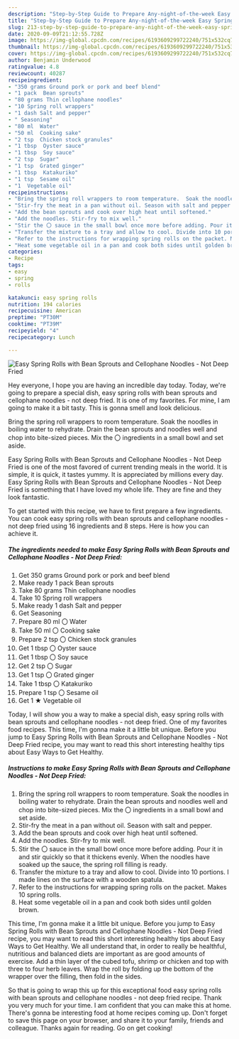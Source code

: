 ```yaml
---
description: "Step-by-Step Guide to Prepare Any-night-of-the-week Easy Spring Rolls with Bean Sprouts and Cellophane Noodles - Not Deep Fried"
title: "Step-by-Step Guide to Prepare Any-night-of-the-week Easy Spring Rolls with Bean Sprouts and Cellophane Noodles - Not Deep Fried"
slug: 213-step-by-step-guide-to-prepare-any-night-of-the-week-easy-spring-rolls-with-bean-sprouts-and-cellophane-noodles-not-deep-fried
date: 2020-09-09T21:12:55.728Z
image: https://img-global.cpcdn.com/recipes/6193609299722240/751x532cq70/easy-spring-rolls-with-bean-sprouts-and-cellophane-noodles-not-deep-fried-recipe-main-photo.jpg
thumbnail: https://img-global.cpcdn.com/recipes/6193609299722240/751x532cq70/easy-spring-rolls-with-bean-sprouts-and-cellophane-noodles-not-deep-fried-recipe-main-photo.jpg
cover: https://img-global.cpcdn.com/recipes/6193609299722240/751x532cq70/easy-spring-rolls-with-bean-sprouts-and-cellophane-noodles-not-deep-fried-recipe-main-photo.jpg
author: Benjamin Underwood
ratingvalue: 4.8
reviewcount: 40287
recipeingredient:
- "350 grams Ground pork or pork and beef blend"
- "1 pack  Bean sprouts"
- "80 grams Thin cellophane noodles"
- "10 Spring roll wrappers"
- "1 dash Salt and pepper"
- " Seasoning"
- "80 ml  Water"
- "50 ml  Cooking sake"
- "2 tsp  Chicken stock granules"
- "1 tbsp  Oyster sauce"
- "1 tbsp  Soy sauce"
- "2 tsp  Sugar"
- "1 tsp  Grated ginger"
- "1 tbsp  Katakuriko"
- "1 tsp  Sesame oil"
- "1  Vegetable oil"
recipeinstructions:
- "Bring the spring roll wrappers to room temperature.  Soak the noodles in boiling water to rehydrate. Drain the bean sprouts and noodles well and chop into bite-sized pieces. Mix the 〇 ingredients in a small bowl and set aside."
- "Stir-fry the meat in a pan without oil. Season with salt and pepper."
- "Add the bean sprouts and cook over high heat until softened."
- "Add the noodles. Stir-fry to mix well."
- "Stir the 〇 sauce in the small bowl once more before adding. Pour it in and stir quickly so that it thickens evenly. When the noodles have soaked up the sauce, the spring roll filling is ready."
- "Transfer the mixture to a tray and allow to cool. Divide into 10 portions. I made lines on the surface with a wooden spatula."
- "Refer to the instructions for wrapping spring rolls on the packet. Makes 10 spring rolls."
- "Heat some vegetable oil in a pan and cook both sides until golden brown."
categories:
- Recipe
tags:
- easy
- spring
- rolls

katakunci: easy spring rolls 
nutrition: 194 calories
recipecuisine: American
preptime: "PT30M"
cooktime: "PT39M"
recipeyield: "4"
recipecategory: Lunch

---
```



![Easy Spring Rolls with Bean Sprouts and Cellophane Noodles - Not Deep Fried](https://img-global.cpcdn.com/recipes/6193609299722240/751x532cq70/easy-spring-rolls-with-bean-sprouts-and-cellophane-noodles-not-deep-fried-recipe-main-photo.jpg)

Hey everyone, I hope you are having an incredible day today. Today, we're going to prepare a special dish, easy spring rolls with bean sprouts and cellophane noodles - not deep fried. It is one of my favorites. For mine, I am going to make it a bit tasty. This is gonna smell and look delicious.

Bring the spring roll wrappers to room temperature. Soak the noodles in boiling water to rehydrate. Drain the bean sprouts and noodles well and chop into bite-sized pieces. Mix the 〇 ingredients in a small bowl and set aside.

Easy Spring Rolls with Bean Sprouts and Cellophane Noodles - Not Deep Fried is one of the most favored of current trending meals in the world. It is simple, it is quick, it tastes yummy. It is appreciated by millions every day. Easy Spring Rolls with Bean Sprouts and Cellophane Noodles - Not Deep Fried is something that I have loved my whole life. They are fine and they look fantastic.


To get started with this recipe, we have to first prepare a few ingredients. You can cook easy spring rolls with bean sprouts and cellophane noodles - not deep fried using 16 ingredients and 8 steps. Here is how you can achieve it.

<!--inarticleads1-->

##### The ingredients needed to make Easy Spring Rolls with Bean Sprouts and Cellophane Noodles - Not Deep Fried:

1. Get 350 grams Ground pork or pork and beef blend
1. Make ready 1 pack  Bean sprouts
1. Take 80 grams Thin cellophane noodles
1. Take 10 Spring roll wrappers
1. Make ready 1 dash Salt and pepper
1. Get  Seasoning
1. Prepare 80 ml 〇 Water
1. Take 50 ml 〇 Cooking sake
1. Prepare 2 tsp 〇 Chicken stock granules
1. Get 1 tbsp 〇 Oyster sauce
1. Get 1 tbsp 〇 Soy sauce
1. Get 2 tsp 〇 Sugar
1. Get 1 tsp 〇 Grated ginger
1. Take 1 tbsp 〇 Katakuriko
1. Prepare 1 tsp 〇 Sesame oil
1. Get 1 ★ Vegetable oil


Today, I will show you a way to make a special dish, easy spring rolls with bean sprouts and cellophane noodles - not deep fried. One of my favorites food recipes. This time, I&#39;m gonna make it a little bit unique. Before you jump to Easy Spring Rolls with Bean Sprouts and Cellophane Noodles - Not Deep Fried recipe, you may want to read this short interesting healthy tips about Easy Ways to Get Healthy. 

<!--inarticleads2-->

##### Instructions to make Easy Spring Rolls with Bean Sprouts and Cellophane Noodles - Not Deep Fried:

1. Bring the spring roll wrappers to room temperature.  Soak the noodles in boiling water to rehydrate. Drain the bean sprouts and noodles well and chop into bite-sized pieces. Mix the 〇 ingredients in a small bowl and set aside.
1. Stir-fry the meat in a pan without oil. Season with salt and pepper.
1. Add the bean sprouts and cook over high heat until softened.
1. Add the noodles. Stir-fry to mix well.
1. Stir the 〇 sauce in the small bowl once more before adding. Pour it in and stir quickly so that it thickens evenly. When the noodles have soaked up the sauce, the spring roll filling is ready.
1. Transfer the mixture to a tray and allow to cool. Divide into 10 portions. I made lines on the surface with a wooden spatula.
1. Refer to the instructions for wrapping spring rolls on the packet. Makes 10 spring rolls.
1. Heat some vegetable oil in a pan and cook both sides until golden brown.


This time, I&#39;m gonna make it a little bit unique. Before you jump to Easy Spring Rolls with Bean Sprouts and Cellophane Noodles - Not Deep Fried recipe, you may want to read this short interesting healthy tips about Easy Ways to Get Healthy. We all understand that, in order to really be healthful, nutritious and balanced diets are important as are good amounts of exercise. Add a thin layer of the cubed tofu, shrimp or chicken and top with three to four herb leaves. Wrap the roll by folding up the bottom of the wrapper over the filling, then fold in the sides. 

So that is going to wrap this up for this exceptional food easy spring rolls with bean sprouts and cellophane noodles - not deep fried recipe. Thank you very much for your time. I am confident that you can make this at home. There's gonna be interesting food at home recipes coming up. Don't forget to save this page on your browser, and share it to your family, friends and colleague. Thanks again for reading. Go on get cooking!
